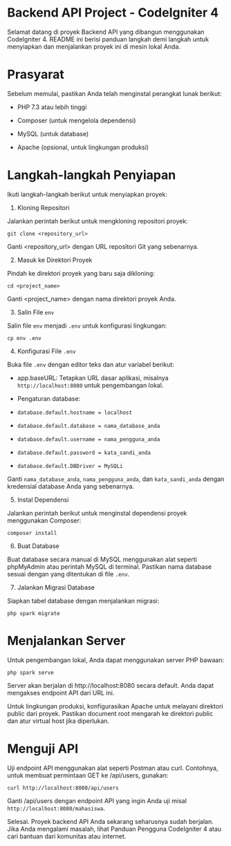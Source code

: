 # Backend API Project - CodeIgniter 4

Selamat datang di proyek Backend API yang dibangun menggunakan CodeIgniter 4. README ini berisi panduan langkah demi langkah untuk menyiapkan dan menjalankan proyek ini di mesin lokal Anda.

# Prasyarat

Sebelum memulai, pastikan Anda telah menginstal perangkat lunak berikut:

- PHP 7.3 atau lebih tinggi

- Composer (untuk mengelola dependensi)

- MySQL (untuk database)

- Apache (opsional, untuk lingkungan produksi)

# Langkah-langkah Penyiapan

Ikuti langkah-langkah berikut untuk menyiapkan proyek:

1. Kloning Repositori

Jalankan perintah berikut untuk mengkloning repositori proyek:

`git clone <repository_url>`

Ganti <repository_url> dengan URL repositori Git yang sebenarnya.

2. Masuk ke Direktori Proyek

Pindah ke direktori proyek yang baru saja dikloning:

`cd <project_name>`

Ganti <project_name> dengan nama direktori proyek Anda.

3. Salin File `env`

Salin file `env` menjadi `.env` untuk konfigurasi lingkungan:

`cp env .env`

4. Konfigurasi File `.env`

Buka file `.env` dengan editor teks dan atur variabel berikut:

- app.baseURL: Tetapkan URL dasar aplikasi, misalnya `http://localhost:8080` untuk pengembangan lokal.

- Pengaturan database:

- `database.default.hostname = localhost`

- `database.default.database = nama_database_anda`

- `database.default.username = nama_pengguna_anda`

- `database.default.password = kata_sandi_anda`

- `database.default.DBDriver = MySQLi`

Ganti `nama_database_anda`, `nama_pengguna_anda`, dan `kata_sandi_anda` dengan kredensial database Anda yang sebenarnya.

5. Instal Dependensi

Jalankan perintah berikut untuk menginstal dependensi proyek menggunakan Composer:

`composer install`

6. Buat Database

Buat database secara manual di MySQL menggunakan alat seperti phpMyAdmin atau perintah MySQL di terminal. Pastikan nama database sesuai dengan yang ditentukan di file `.env`.

7. Jalankan Migrasi Database

Siapkan tabel database dengan menjalankan migrasi:

`php spark migrate`

# Menjalankan Server

Untuk pengembangan lokal, Anda dapat menggunakan server PHP bawaan:

`php spark serve`

Server akan berjalan di http://localhost:8080 secara default. Anda dapat mengakses endpoint API dari URL ini.

Untuk lingkungan produksi, konfigurasikan Apache untuk melayani direktori public dari proyek. Pastikan document root mengarah ke direktori public dan atur virtual host jika diperlukan.

# Menguji API

Uji endpoint API menggunakan alat seperti Postman atau curl. Contohnya, untuk membuat permintaan GET ke /api/users, gunakan:

`curl http://localhost:8080/api/users`

Ganti /api/users dengan endpoint API yang ingin Anda uji misal `http://localhost:8080/mahasiswa`.

Selesai. Proyek backend API Anda sekarang seharusnya sudah berjalan. Jika Anda mengalami masalah, lihat Panduan Pengguna CodeIgniter 4 atau cari bantuan dari komunitas atau internet.
